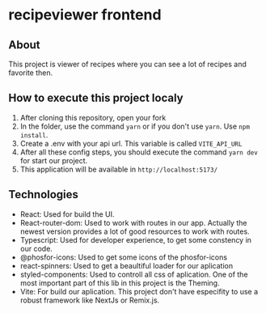 # recipeviewer frontend

## About

This project is viewer of recipes where you can see a lot of recipes and favorite then.

## How to execute this project localy

1. After cloning this repository, open your fork
2. In the folder, use the command `yarn` or if you don't use `yarn`. Use `npm install`.
3. Create a .env with your api url. This variable is called `VITE_API_URL`
4. After all these config steps, you should execute the command `yarn dev` for start our project.
5. This application will be available in `http://localhost:5173/`

## Technologies

- React: Used for build the UI.
- React-router-dom: Used to work with routes in our app. Actually the newest version provides a lot of good resources to work with routes.
- Typescript: Used for developer experience, to get some constency in our code.
- @phosfor-icons: Used to get some icons of the phosfor-icons
- react-spinners: Used to get a beaultiful loader for our aplication
- styled-components: Used to controll all css of aplication. One of the most important part of this lib in this project is the Theming.
- Vite: For build our aplication. This project don't have especifity to use a robust framework like NextJs or Remix.js.
